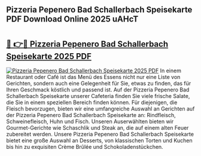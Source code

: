 ## Pizzeria Pepenero Bad Schallerbach Speisekarte PDF Download Online 2025 uAHcT

# <h2><a href="http://gccr8p.nevu.top/?p=Pizzeria+Pepenero+Bad+Schallerbach+Speisekarte">🔗 👉🔴 Pizzeria Pepenero Bad Schallerbach Speisekarte 2025 PDF</a></h2>

[![Pizzeria Pepenero Bad Schallerbach Speisekarte 2025 PDF](https://i.imgur.com/dBaPXMq.png)](http://gccr8p.nevu.top/?p=Pizzeria+Pepenero+Bad+Schallerbach+Speisekarte)
In einem Restaurant oder Café ist das Menü des Essens nicht nur eine Liste von Gerichten, sondern auch eine Gelegenheit für Sie, etwas zu finden, das für Ihren Geschmack köstlich und passend ist. Auf der Pizzeria Pepenero Bad Schallerbach Speisekarte unserer Cafeteria finden Sie viele frische Salate, die Sie in einem speziellen Bereich finden können. Für diejenigen, die Fleisch bevorzugen, bieten wir eine umfangreiche Auswahl an Gerichten auf der Pizzeria Pepenero Bad Schallerbach Speisekarte an: Rindfleisch, Schweinefleisch, Huhn und Fisch. Unseren Auserwählten bieten wir Gourmet-Gerichte wie Schaschlik und Steak an, die auf einem alten Feuer zubereitet werden. Unsere Pizzeria Pepenero Bad Schallerbach Speisekarte bietet eine große Auswahl an Desserts, von klassischen Torten und Kuchen bis hin zu exquisiten Crème Brûlée und Schokoladenstückchen.
